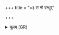 +++
title = "०३ स नो बन्धुर्"

+++
<details><summary>मूलम् (GR)</summary>

स नो बन्धुर् जनिता स विधर्ता  
धामानि वेद भुवनानि विश्वा ।  
यत्र देवा अमृतम् आनशानाः  
समाने धामन्न् अध्य् ऐरयन्त ॥
</details>